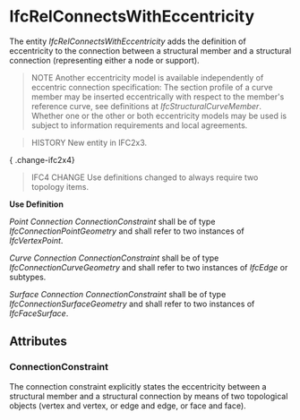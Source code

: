 # IfcRelConnectsWithEccentricity

The entity _IfcRelConnectsWithEccentricity_ adds the definition of eccentricity to the connection between a structural member and a structural connection (representing either a node or support).
<!-- end of short definition -->


> NOTE Another eccentricity model is available independently of eccentric connection specification: The section profile of a curve member may be inserted eccentrically with respect to the member's reference curve, see definitions at _IfcStructuralCurveMember_. Whether one or the other or both eccentricity models may be used is subject to information requirements and local agreements.

> HISTORY New entity in IFC2x3.

{ .change-ifc2x4}
> IFC4 CHANGE Use definitions changed to always require two topology items.

**Use Definition**

_Point Connection_
_ConnectionConstraint_ shall be of type _IfcConnectionPointGeometry_ and shall refer to two instances of _IfcVertexPoint_.

_Curve Connection_
_ConnectionConstraint_ shall be of type _IfcConnectionCurveGeometry_ and shall refer to two instances of _IfcEdge_ or subtypes.

_Surface Connection_
_ConnectionConstraint_ shall be of type _IfcConnectionSurfaceGeometry_ and shall refer to two instances of _IfcFaceSurface_.

## Attributes

### ConnectionConstraint
The connection constraint explicitly states the eccentricity between a structural member and a structural connection by means of two topological objects (vertex and vertex, or edge and edge, or face and face).

